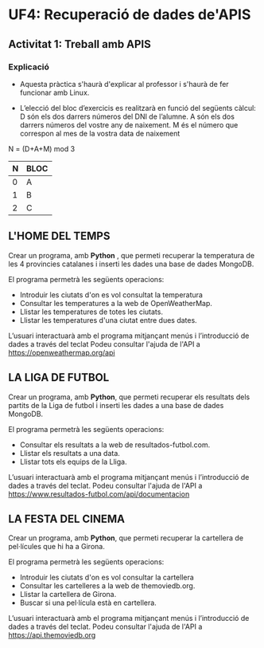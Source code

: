 # UF4: Recuperació de dades de'APIS

## Activitat 1: Treball amb APIS

### Explicació

* Aquesta pràctica s'haurà d'explicar al professor i s'haurà de fer funcionar amb Linux.

* L’elecció del bloc d’exercicis es realitzarà en funció del següents càlcul:
	D	són els dos darrers números del DNI de l’alumne.
	A	són els dos darrers números del vostre any de naixement.
    M	és el número que correspon al mes de la vostra data de naixement

N = (D+A+M) mod 3

| N   | BLOC |
|-----|------|
| 0   |  A   |
| 1   |  B   |
| 2   |  C   |


## L'HOME DEL TEMPS
Crear un programa, amb **Python** , que permeti recuperar la temperatura de les 4 provincies catalanes i inserti les dades una base de dades MongoDB.

El programa permetrà les següents operacions:
  * Introduir les ciutats d'on es vol consultat la temperatura
  * Consultar les temperatures a la web de OpenWeatherMap.
  * Llistar les temperatures de totes les ciutats.
  * Llistar les temperatures d'una ciutat entre dues dates.

L’usuari interactuarà amb el programa mitjançant menús i l’introducció de dades a través del teclat
Podeu consultar l'ajuda de l'API a https://openweathermap.org/api

## LA LIGA DE FUTBOL
Crear un programa, amb **Python**, que permeti recuperar els resultats dels partits de la Liga de futbol i inserti les dades a una base de dades MongoDB.

El programa permetrà les següents operacions:
  * Consultar els resultats a la web de resultados-futbol.com.
  * Llistar els resultats a una data.
  * Llistar tots els equips de la Lliga.


L’usuari interactuarà amb el programa mitjançant menús i l’introducció de dades a través del teclat.
Podeu consultar l'ajuda de l'API a https://www.resultados-futbol.com/api/documentacion


## LA FESTA DEL CINEMA
Crear un programa, amb **Python**, que permeti recuperar la cartellera de pel·lícules que hi ha a Girona.

El programa permetrà les següents operacions:
  * Introduir les ciutats d'on es vol consultar la cartellera
  * Consultar les cartelleres a la web de themoviedb.org.
  * Llistar la cartellera de Girona.
  * Buscar si una pel·lícula està en cartellera.


L’usuari interactuarà amb el programa mitjançant menús i l’introducció de dades a través del teclat.
Podeu consultar l'ajuda de l'API a https://api.themoviedb.org
